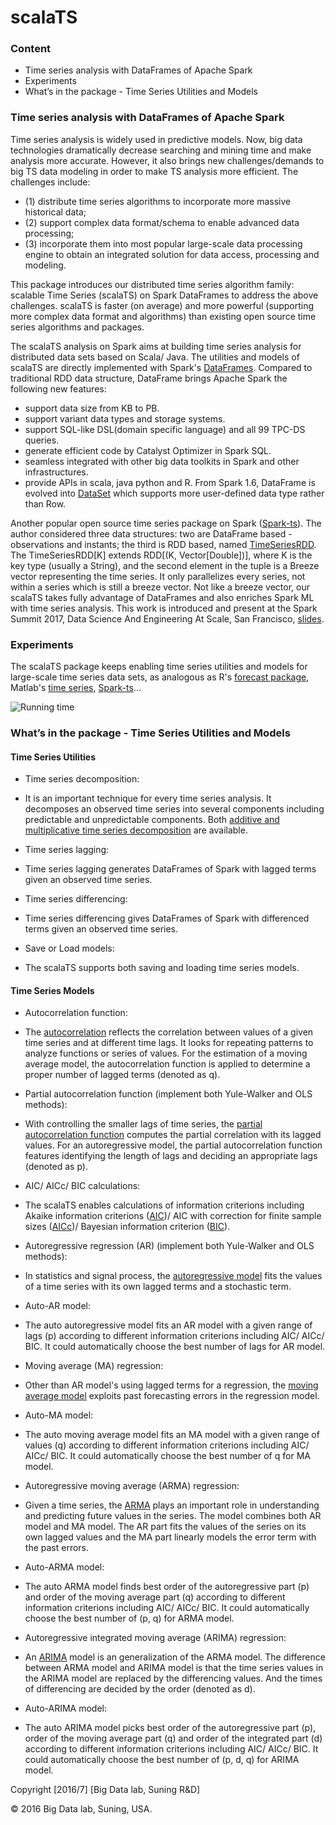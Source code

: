 # scalaTS

### Content

-	Time series analysis with DataFrames of Apache Spark
-	Experiments
-	What’s in the package - Time Series Utilities and Models

### Time series analysis with DataFrames of Apache Spark

Time series analysis is widely used in predictive models. Now, big data technologies dramatically decrease searching and mining time and make analysis more accurate. However, it also brings new challenges/demands to big TS data modeling in order to make TS analysis more efficient. The challenges include:
- (1) distribute time series algorithms to incorporate more massive historical data;
- (2) support complex data format/schema to enable advanced data processing;
- (3) incorporate them into most popular large-scale data processing engine to obtain an integrated solution for data access, processing and modeling.

This package introduces our distributed time series algorithm family: scalable Time Series (scalaTS) on Spark DataFrames to address the above challenges. scalaTS is faster (on average) and more powerful (supporting more complex data format and algorithms) than existing open source time series algorithms and packages.

The scalaTS analysis on Spark aims at building time series analysis for distributed data sets based on Scala/ Java. The utilities and models of scalaTS are directly implemented with Spark's [DataFrames](http://spark.apache.org/docs/latest/sql-programming-guide.html#dataframe-operations). Compared to traditional RDD data structure, DataFrame brings Apache Spark the following new features:
- support data size from KB to PB.
- support variant data types and storage systems.
- support SQL-like DSL(domain specific language) and all 99 TPC-DS queries.
- generate efficient code by Catalyst Optimizer in Spark SQL.
- seamless integrated with other big data toolkits in Spark and other infrastructures.
- provide APIs in scala, java python and R.
From Spark 1.6, DataFrame is evolved into [DataSet](https://databricks.com/blog/2016/01/04/introducing-apache-spark-datasets.html) which supports more user-defined data type rather than Row.

Another popular open source time series package on Spark ([Spark-ts](http://sryza.github.io/spark-timeseries/0.3.0/index.html)). The author considered three data structures: two are DataFrame based - observations and instants; the third is RDD based, named [TimeSeriesRDD](https://blog.cloudera.com/blog/2015/12/spark-ts-a-new-library-for-analyzing-time-series-data-with-apache-spark/). The TimeSeriesRDD[K] extends RDD[(K, Vector[Double])], where K is the key type (usually a String), and the second element in the tuple is a Breeze vector representing the time series. It only parallelizes every series, not within a series which is still a breeze vector. Not like a breeze vector, our scalaTS takes fully advantage of DataFrames and also enriches Spark ML with time series analysis. This work is introduced and present at the Spark Summit 2017, Data Science And Engineering At Scale, San Francisco, [slides](https://www.slideshare.net/databricks/machine-learning-as-a-service-apache-spark-mllib-enrichment-and-webbased-codeless-modeling-with-zhengyi-le).

### Experiments

The scalaTS package keeps enabling time series utilities and models for large-scale time series data sets, as analogous as R's [forecast package](https://cran.r-project.org/web/packages/forecast), Matlab's [time series](http://www.mathworks.com/help/matlab/time-series.html), [Spark-ts](http://sryza.github.io/spark-timeseries/0.3.0/index.html)...

![Running time](https://github.com/liao-iu/scalaTS/blob/master/images/runningTime.png)

### What’s in the package - Time Series Utilities and Models
#### Time Series Utilities
* Time series decomposition:
- It is an important technique for every time series analysis. It decomposes an observed time series into several components including predictable and unpredictable components. Both [additive and multiplicative time series decomposition](https://en.wikipedia.org/wiki/Decomposition_of_time_series) are available.
* Time series lagging:
- Time series lagging generates DataFrames of Spark with lagged terms given an observed time series.
* Time series differencing:
- Time series differencing gives DataFrames of Spark with differenced terms given an observed time series.
* Save or Load models:
- The scalaTS supports both saving and loading time series models.

#### Time Series Models
* Autocorrelation function:
- The [autocorrelation](https://en.wikipedia.org/wiki/Autocorrelation) reflects the correlation between values of a given time series and at different time lags. It looks for repeating patterns to analyze functions or series of values. For the estimation of a moving average model, the autocorrelation function is applied to determine a proper number of lagged terms (denoted as q).
* Partial autocorrelation function (implement both Yule-Walker and OLS methods):
- With controlling the smaller lags of time series, the [partial autocorrelation function](https://en.wikipedia.org/wiki/Partial_autocorrelation_function) computes the partial correlation with its lagged values. For an autoregressive model, the partial autocorrelation function features identifying the length of lags and deciding an appropriate lags (denoted as p).
* AIC/ AICc/ BIC calculations:
- The scalaTS enables calculations of information criterions including Akaike information criterions ([AIC](https://en.wikipedia.org/wiki/Akaike_information_criterion))/ AIC with correction for finite sample sizes ([AICc](https://en.wikipedia.org/wiki/Akaike_information_criterion))/ Bayesian information criterion ([BIC](https://en.wikipedia.org/wiki/Bayesian_information_criterion)).
* Autoregressive regression (AR) (implement both Yule-Walker and OLS methods):
- In statistics and signal process, the [autoregressive model](https://www.otexts.org/fpp/8/3) fits the values of a time series with its own lagged terms and a stochastic term.
* Auto-AR model:
- The auto autoregressive model fits an AR model with a given range of lags (p) according to different information criterions including AIC/ AICc/ BIC. It could automatically choose the best number of lags for AR model.
* Moving average (MA) regression:
- Other than AR model's using lagged terms for a regression, the [moving average model](https://www.otexts.org/fpp/8/4) exploits past forecasting errors in the regression model.
* Auto-MA model:
- The auto moving average model fits an MA model with a given range of values (q) according to different information criterions including AIC/ AICc/ BIC. It could automatically choose the best number of q for MA model.
* Autoregressive moving average (ARMA) regression:
- Given a time series, the [ARMA](https://en.wikipedia.org/wiki/Autoregressive-moving-average_model) plays an important role in understanding and predicting future values in the series. The model combines both AR model and MA model. The AR part fits the values of the series on its own lagged values and the MA part linearly models the error term with the past errors.
* Auto-ARMA model:
- The auto ARMA model finds best order of the autoregressive part (p) and order of the moving average part (q) according to different information criterions including AIC/ AICc/ BIC. It could automatically choose the best number of (p, q) for ARMA model.
* Autoregressive integrated moving average (ARIMA) regression:
- An [ARIMA](https://en.wikipedia.org/wiki/Autoregressive_integrated_moving_average) model is an generalization of the ARMA model. The difference between ARMA model and ARIMA model is that the time series values in the ARIMA model are replaced by the differencing values. And the times of differencing are decided by the order (denoted as d).
* Auto-ARIMA model:
- The auto ARIMA model picks best order of the autoregressive part (p), order of the moving average part (q) and order of the integrated part (d) according to different information criterions including AIC/ AICc/ BIC. It could automatically choose the best number of (p, d, q) for ARIMA model.

Copyright [2016/7] [Big Data lab, Suning R&D]

© 2016 Big Data lab, Suning, USA.
